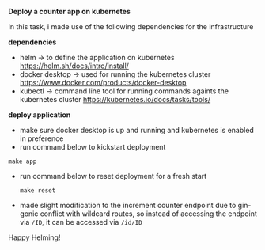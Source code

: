 **Deploy a counter app on kubernetes**

In this task, i made use of the following dependencies for the infrastructure

**dependencies**

- helm -> to define the application on kubernetes  https://helm.sh/docs/intro/install/
- docker desktop -> used for running the kubernetes cluster https://www.docker.com/products/docker-desktop
- kubectl -> command line tool for running commands againts the kubernetes cluster https://kubernetes.io/docs/tasks/tools/


**deploy application**
* make sure docker desktop is up and running and kubernetes is enabled in preference
* run command below to kickstart deployment

```make app```

* run command below to reset deployment for a fresh start
  

  ```make reset```

* made slight modification to the increment counter endpoint due to gin-gonic conflict with wildcard routes, so instead of accessing the endpoint via `/ID`, it can be accessed via `/id/ID` 


Happy Helming! 